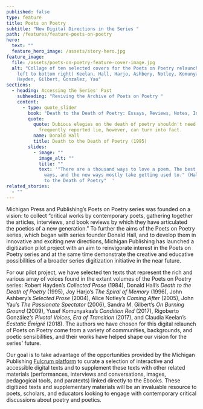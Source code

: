```yaml
---
published: false
type: feature
title: Poets on Poetry
subtitle: "New Digital Directions in the Series "
path: /features/feature-poets-on-poetry
hero:
  text: ""
  feature_hero_image: /assets/story-hero.jpg
feature_image:
  file: /assets/poets-on-poetry-feature-cover-image.jpg
  alt: "Collage of ten selected covers for the Poets on Poetry relaunch: (from top
    left to bottom right) Keelan, Hall, Harjo, Ashbery, Notley, Komunyakaa,
    Hayden, Gilbert, Gonzalez, Yau"
sections:
  - heading: Accessing the Series' Past
    subheading: "Reviving the Archive of Poets on Poetry "
    content:
      - type: quote_slider
        book: "Death to the Death of Poetry: Essays, Reviews, Notes, Interviews "
        quote:
          quote: Dubious elegies on the death of poetry shouldn't need answers. A
            frequently reported lie, however, can turn into fact.
          name: Donald Hall
          title: Death to the Death of Poetry (1995)
        slides:
          - image: ""
            image_alt: ""
            title: ""
            text: '"There are a thousand ways to love a poem. The best poets make up new
              ways, and the new ways mostly take getting used to." (Hall, Death
              to the Death of Poetry"  '
related_stories:
  - ""
---
```

Michigan Press and Publishing’s Poets on Poetry series was founded on a vision: to collect “critical works by contemporary poets, gathering together the articles, interviews, and book reviews by which they have articulated the poetics of a new generation.” To further the aims of the Poets on Poetry series, which began with series founder Donald Hall, and to develop them in innovative and exciting new directions, Michigan Publishing has launched a digitization pilot project with an aim to reinvigorate interest in the Poets on Poetry series and at the same time demonstrate the creative and educative possibilities of a broader series digitization initiative in the near future. 

For our pilot project, we have selected ten texts that represent the rich and various array of voices found in the extant volumes of the Poets on Poetry series: Robert Hayden’s *Collected Prose* (1984), Donald Hall’s *Death to the Death of Poetry* (1995), Joy Harjo’s *The Spiral of Memory* (1996), John Ashbery’s *Selected Prose* (2004), Alice Notley’s *Coming After* (2005), John Yau’s *The Passionate Spectator* (2006), Sandra M. Gilbert’s *On Burning Ground* (2009), Yusef Komunyakaa’s *Condition Red* (2017), Rigoberto González’s *Pivotal Voices, Era of Transition* (2017), and Claudia Keelan’s *Ecstatic Émigré* (2018). The authors we have chosen for this digital relaunch of Poets on Poetry come from a variety of communities, backgrounds, and poetic sensibilities, and their works have helped shape our vision for the series' future. 

Our goal is to take advantage of the opportunities provided by the Michigan Publishing [Fulcrum platform](https://www-fulcrum-org.proxy.lib.umich.edu/) to curate a selection of interactive and accessible digital texts and to supplement these texts with other related materials (performances, interviews and conversations, images, pedagogical tools, and paratexts) linked directly to the Ebooks. These digitized texts and supplementary materials will be an invaluable resource to poets, scholars, and educators looking to engage with contemporary critical discussions about poetry and poetics.